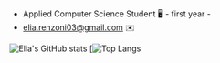 
* Applied Computer Science Student 🖥️ - first year -
* elia.renzoni03@gmail.com :envelope:

![Elia's GitHub stats](https://github-readme-stats.vercel.app/api?username=Elia-Renzoni&show_icons=true&theme=radical)
[![Top Langs](https://github-readme-stats.vercel.app/api/top-langs/?username=Elia-Renzoni&hide_progress=true)

